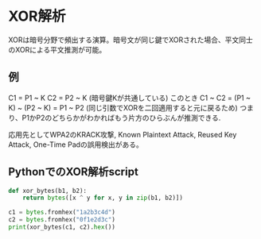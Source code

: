 # XOR解析
XORは暗号分野で頻出する演算。暗号文が同じ鍵でXORされた場合、平文同士のXORによる平文推測が可能。

## 例
C1 = P1 ~ K
C2 = P2 ~ K
(暗号鍵Kが共通している)
このとき
C1 ~ C2 = (P1 ~ K) ~ (P2 ~ K) = P1 ~ P2
(同じ引数でXORを二回適用すると元に戻るため)
つまり、P1かP2のどちらかがわかればもう片方のひらぶんが推測できる.

応用先としてWPA2のKRACK攻撃, Known Plaintext Attack, Reused Key Attack, One-Time Padの誤用検出がある。



## PythonでのXOR解析script
```python
def xor_bytes(b1, b2):
    return bytes([x ^ y for x, y in zip(b1, b2)])

c1 = bytes.fromhex("1a2b3c4d")
c2 = bytes.fromhex("0f1e2d3c")
print(xor_bytes(c1, c2).hex())
```
